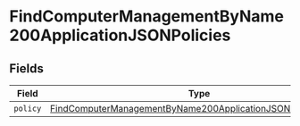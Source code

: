 # FindComputerManagementByName200ApplicationJSONPolicies


## Fields

| Field                                                                                                                                                   | Type                                                                                                                                                    | Required                                                                                                                                                | Description                                                                                                                                             |
| ------------------------------------------------------------------------------------------------------------------------------------------------------- | ------------------------------------------------------------------------------------------------------------------------------------------------------- | ------------------------------------------------------------------------------------------------------------------------------------------------------- | ------------------------------------------------------------------------------------------------------------------------------------------------------- |
| `policy`                                                                                                                                                | [FindComputerManagementByName200ApplicationJSONPoliciesPolicy](../../models/operations/findcomputermanagementbyname200applicationjsonpoliciespolicy.md) | :heavy_minus_sign:                                                                                                                                      | N/A                                                                                                                                                     |